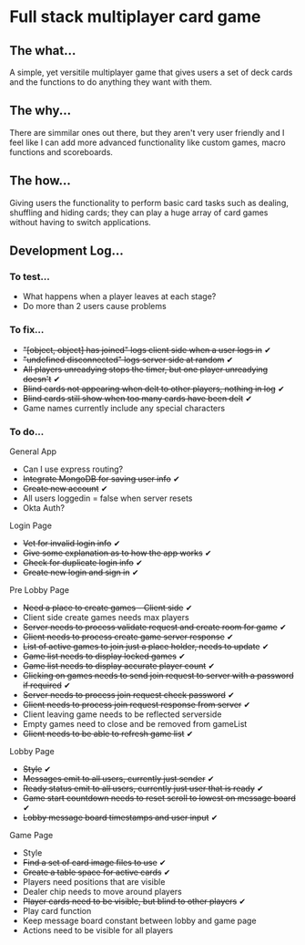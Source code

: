 # Full stack multiplayer card game

## The what...
<p>A simple, yet versitile multiplayer game that gives users a set of deck cards and the functions to do anything they want with them.</p>


## The why...
<p>There are simmilar ones out there, but they aren't very user friendly and I feel like I can add more advanced functionality like custom games, macro functions and scoreboards.</p>


## The how...
<p>Giving users the functionality to perform basic card tasks such as dealing, shuffling and hiding cards; they can play a huge array of card games without having to switch applications.</p>


## Development Log...

### To test...

- What happens when a player leaves at each stage?
- Do more than 2 users cause problems

### To fix...

- ~~"[object, object] has joined" logs client side when a user logs in~~ ✔
- ~~"undefined disconnected" logs server side at random~~ ✔
- ~~All players unreadying stops the timer, but one player unreadying doesn't~~ ✔
- ~~Blind cards not appearing when delt to other players, nothing in log~~ ✔
- ~~Blind cards still show when too many cards have been delt~~ ✔
- Game names currently include any special characters


### To do...

General App
- Can I use express routing?
- ~~Integrate MongoDB for saving user info~~ ✔
- ~~Create new account~~ ✔
- All users loggedin = false when server resets
- Okta Auth?

Login Page
- ~~Vet for invalid login info~~ ✔
- ~~Give some explanation as to how the app works~~ ✔
- ~~Check for duplicate login info~~ ✔
- ~~Create new login and sign in~~ ✔

Pre Lobby Page
- ~~Need a place to create games - Client side~~ ✔
- Client side create games needs max players
- ~~Server needs to process validate request and create room for game~~ ✔
- ~~Client needs to process create game server response~~ ✔
- ~~List of active games to join just a place holder, needs to update~~ ✔
- ~~Game list needs to display locked games~~ ✔
- ~~Game list needs to display accurate player count~~ ✔
- ~~Clicking on games needs to send join request to server with a password if required~~ ✔
- ~~Server needs to process join request check password~~ ✔
- ~~Client needs to process join request response from server~~ ✔
- Client leaving game needs to be reflected serverside
- Empty games need to close and be removed from gameList
- ~~Client needs to be able to refresh game list~~ ✔

Lobby Page
- ~~Style~~ ✔
- ~~Messages emit to all users, currently just sender~~ ✔
- ~~Ready status emit to all users, currently just user that is ready~~ ✔
- ~~Game start countdown needs to reset scroll to lowest on message board~~ ✔
- ~~Lobby message board timestamps and user input~~ ✔

Game Page
- Style
- ~~Find a set of card image files to use~~ ✔
- ~~Create a table space for active cards~~ ✔
- Players need positions that are visible
- Dealer chip needs to move around players
- ~~Player cards need to be visible, but blind to other players~~ ✔
- Play card function
- Keep message board constant between lobby and game page
- Actions need to be visible for all players